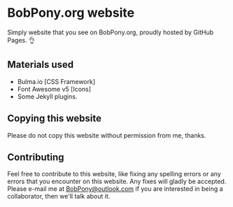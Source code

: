 # BobPony.org website
Simply website that you see on BobPony.org, proudly hosted by GitHub Pages. :ok_hand:
## Materials used
- Bulma.io [CSS Framework]
- Font Awesome v5 [Icons]
- Some Jekyll plugins.
## Copying this website
Please do not copy this website without permission from me, thanks.
## Contributing
Feel free to contribute to this website, like fixing any spelling errors or any errors that you encounter on this website. Any fixes will gladly be accepted. Please e-mail me at BobPony@outlook.com if you are interested in being a collaborator, then we'll talk about it.
